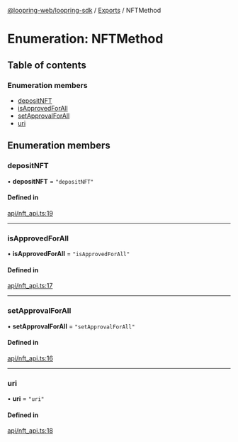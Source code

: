 [@loopring-web/loopring-sdk](../README.md) / [Exports](../modules.md) / NFTMethod

# Enumeration: NFTMethod

## Table of contents

### Enumeration members

- [depositNFT](NFTMethod.md#depositnft)
- [isApprovedForAll](NFTMethod.md#isapprovedforall)
- [setApprovalForAll](NFTMethod.md#setapprovalforall)
- [uri](NFTMethod.md#uri)

## Enumeration members

### depositNFT

• **depositNFT** = `"depositNFT"`

#### Defined in

[api/nft_api.ts:19](https://github.com/Loopring/loopring_sdk/blob/d5fca11/src/api/nft_api.ts#L19)

___

### isApprovedForAll

• **isApprovedForAll** = `"isApprovedForAll"`

#### Defined in

[api/nft_api.ts:17](https://github.com/Loopring/loopring_sdk/blob/d5fca11/src/api/nft_api.ts#L17)

___

### setApprovalForAll

• **setApprovalForAll** = `"setApprovalForAll"`

#### Defined in

[api/nft_api.ts:16](https://github.com/Loopring/loopring_sdk/blob/d5fca11/src/api/nft_api.ts#L16)

___

### uri

• **uri** = `"uri"`

#### Defined in

[api/nft_api.ts:18](https://github.com/Loopring/loopring_sdk/blob/d5fca11/src/api/nft_api.ts#L18)
